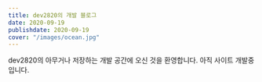 ```yaml
---
title: dev2820의 개발 블로그
date: 2020-09-19
publishdate: 2020-09-19
cover: "/images/ocean.jpg"
---
```


dev2820의 아무거나 저장하는 개발 공간에 오신 것을 환영합니다. 아직 사이트 개발중입니다.